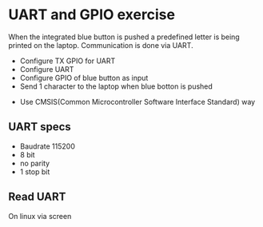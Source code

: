 # UART and GPIO exercise

When the integrated blue button is pushed a predefined letter is being printed on the laptop. Communication is done via UART.

- Configure TX GPIO for UART
- Configure UART
- Configure GPIO of blue button as input
- Send 1 character to the laptop when blue botton is pushed

* Use CMSIS(Common Microcontroller Software Interface Standard) way

## UART specs

- Baudrate 115200
- 8 bit
- no parity
- 1 stop bit

## Read UART

On linux via screen



